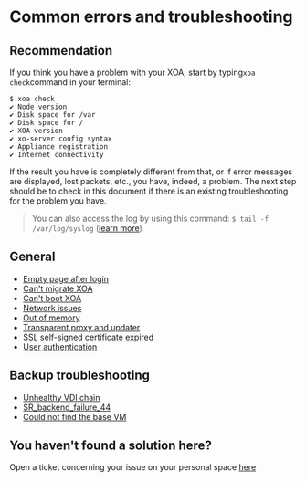 # Common errors and troubleshooting

## Recommendation
If you think you have a problem with your XOA, start by typing`xoa check`command in your terminal:   

```
$ xoa check
✔ Node version
✔ Disk space for /var
✔ Disk space for /
✔ XOA version
✔ xo-server config syntax
✔ Appliance registration
✔ Internet connectivity
```  
If the result you have is completely different from that, or if error messages are displayed, lost packets, etc., you have, indeed, a problem. The next step should be to check in this document if there is an existing troubleshooting for the problem you have.

> You can also access the log by using this command: `$ tail -f /var/log/syslog` ([learn more](https://xen-orchestra.com/docs/logs.html))

## General

* [Empty page after login](https://xen-orchestra.com/docs/troubleshooting.html#empty-page-after-login)
* [Can't migrate XOA](https://xen-orchestra.com/docs/troubleshooting.html#xoa-migration-issues)
* [Can't boot XOA](https://xen-orchestra.com/docs/troubleshooting.html#xoa-boot-issues)
* [Network issues](https://xen-orchestra.com/docs/troubleshooting.html#network-issues)
* [Out of memory](https://xen-orchestra.com/docs/troubleshooting.html#memory)
* [Transparent proxy and updater](https://xen-orchestra.com/docs/troubleshooting.html#behind-a-transparent-proxy)
* [SSL self-signed certificate expired](https://xen-orchestra.com/docs/troubleshooting.html#updating-ssl-self-signed-certificate)
* [User authentication](https://xen-orchestra.com/docs/authentication.html#debugging)

## Backup troubleshooting

* [Unhealthy VDI chain](https://xen-orchestra.com/docs/backup_troubleshooting.html#unhealthy-vdi-chain)
* [SR_backend_failure_44](https://xen-orchestra.com/docs/backup_troubleshooting.html#srbackendfailure44-insufficient-space)
* [Could not find the base VM](https://xen-orchestra.com/docs/backup_troubleshooting.html#could-not-find-the-base-vm)

## You haven't found a solution here?
Open a ticket concerning your issue on your personal space [here](https://xen-orchestra.com/#!/member/support)
